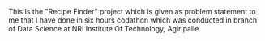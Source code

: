 This Is the "Recipe Finder" project which is given as problem statement to me that I have done in six hours codathon which was conducted in branch of Data Science at NRI Institute Of Technology, Agiripalle.
